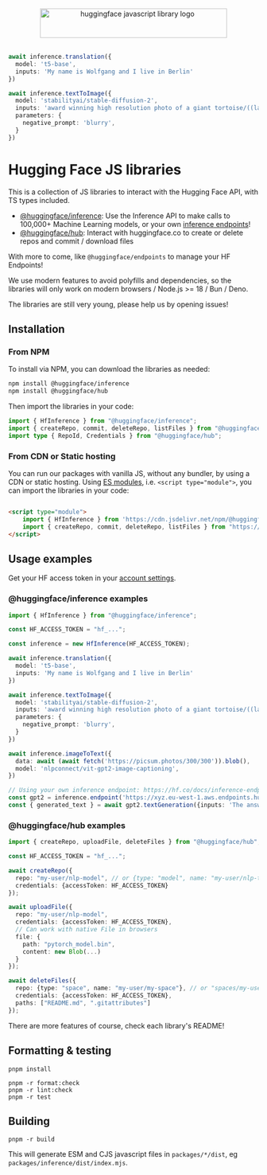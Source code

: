 <p align="center">
  <br/>
  <picture> 
    <source media="(prefers-color-scheme: dark)" srcset="https://huggingface.co/datasets/huggingface/documentation-images/raw/main/huggingfacejs-dark.svg">
    <source media="(prefers-color-scheme: light)" srcset="https://huggingface.co/datasets/huggingface/documentation-images/raw/main/huggingfacejs-light.svg">
    <img alt="huggingface javascript library logo" src="https://huggingface.co/datasets/huggingface/documentation-images/raw/main/huggingfacejs-light.svg" width="376" height="59" style="max-width: 100%;">
  </picture>
  <br/>
  <br/>
</p>

```ts
await inference.translation({
  model: 't5-base',
  inputs: 'My name is Wolfgang and I live in Berlin'
})

await inference.textToImage({
  model: 'stabilityai/stable-diffusion-2',
  inputs: 'award winning high resolution photo of a giant tortoise/((ladybird)) hybrid, [trending on artstation]',
  parameters: {
    negative_prompt: 'blurry',
  }
})
```

# Hugging Face JS libraries

This is a collection of JS libraries to interact with the Hugging Face API, with TS types included.

- [@huggingface/inference](packages/inference/README.md): Use the Inference API to make calls to 100,000+ Machine Learning models, or your own [inference endpoints](https://hf.co/docs/inference-endpoints/)!
- [@huggingface/hub](packages/hub/README.md): Interact with huggingface.co to create or delete repos and commit / download files


With more to come, like `@huggingface/endpoints` to manage your HF Endpoints!

We use modern features to avoid polyfills and dependencies, so the libraries will only work on modern browsers / Node.js >= 18 / Bun / Deno. 

The libraries are still very young, please help us by opening issues!

## Installation

### From NPM

To install via NPM, you can download the libraries as needed:

```bash
npm install @huggingface/inference
npm install @huggingface/hub
```

Then import the libraries in your code:

```ts
import { HfInference } from "@huggingface/inference";
import { createRepo, commit, deleteRepo, listFiles } from "@huggingface/hub";
import type { RepoId, Credentials } from "@huggingface/hub";
```

### From CDN or Static hosting

You can run our packages with vanilla JS, without any bundler, by using a CDN or static hosting. Using [ES modules](https://hacks.mozilla.org/2018/03/es-modules-a-cartoon-deep-dive/), i.e. `<script type="module">`, you can import the libraries in your code:

```html

<script type="module">
    import { HfInference } from 'https://cdn.jsdelivr.net/npm/@huggingface/inference@2.2.0/+esm';
    import { createRepo, commit, deleteRepo, listFiles } from "https://cdn.jsdelivr.net/npm/@huggingface/hub@0.5.1/+esm";
</script>
```

## Usage examples

Get your HF access token in your [account settings](https://huggingface.co/settings/tokens).

### @huggingface/inference examples

```ts
import { HfInference } from "@huggingface/inference";

const HF_ACCESS_TOKEN = "hf_...";

const inference = new HfInference(HF_ACCESS_TOKEN);

await inference.translation({
  model: 't5-base',
  inputs: 'My name is Wolfgang and I live in Berlin'
})

await inference.textToImage({
  model: 'stabilityai/stable-diffusion-2',
  inputs: 'award winning high resolution photo of a giant tortoise/((ladybird)) hybrid, [trending on artstation]',
  parameters: {
    negative_prompt: 'blurry',
  }
})

await inference.imageToText({
  data: await (await fetch('https://picsum.photos/300/300')).blob(),
  model: 'nlpconnect/vit-gpt2-image-captioning',  
})

// Using your own inference endpoint: https://hf.co/docs/inference-endpoints/
const gpt2 = inference.endpoint('https://xyz.eu-west-1.aws.endpoints.huggingface.cloud/gpt2');
const { generated_text } = await gpt2.textGeneration({inputs: 'The answer to the universe is'});
```

### @huggingface/hub examples

```ts
import { createRepo, uploadFile, deleteFiles } from "@huggingface/hub";

const HF_ACCESS_TOKEN = "hf_...";

await createRepo({
  repo: "my-user/nlp-model", // or {type: "model", name: "my-user/nlp-test"},
  credentials: {accessToken: HF_ACCESS_TOKEN}
});

await uploadFile({
  repo: "my-user/nlp-model",
  credentials: {accessToken: HF_ACCESS_TOKEN},
  // Can work with native File in browsers
  file: {
    path: "pytorch_model.bin",
    content: new Blob(...) 
  }
});

await deleteFiles({
  repo: {type: "space", name: "my-user/my-space"}, // or "spaces/my-user/my-space"
  credentials: {accessToken: HF_ACCESS_TOKEN},
  paths: ["README.md", ".gitattributes"]
});
```

There are more features of course, check each library's README!

## Formatting & testing

```console
pnpm install

pnpm -r format:check
pnpm -r lint:check
pnpm -r test
```

## Building

```
pnpm -r build
```

This will generate ESM and CJS javascript files in `packages/*/dist`, eg `packages/inference/dist/index.mjs`.
